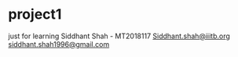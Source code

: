 # project1
just for learning
Siddhant Shah - MT2018117
Siddhant.shah@iiitb.org
siddhant.shah1996@gmail.com
